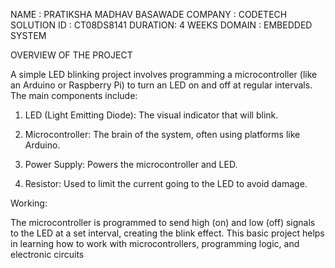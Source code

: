 NAME : PRATIKSHA MADHAV BASAWADE
COMPANY : CODETECH SOLUTION
ID : CT08DS8141
DURATION: 4 WEEKS
DOMAIN : EMBEDDED SYSTEM



OVERVIEW OF THE PROJECT

A simple LED blinking project involves programming a microcontroller (like an Arduino or Raspberry Pi) to turn an LED on and off at regular intervals. The main components include:

1. LED (Light Emitting Diode): The visual indicator that will blink.


2. Microcontroller: The brain of the system, often using platforms like Arduino.


3. Power Supply: Powers the microcontroller and LED.


4. Resistor: Used to limit the current going to the LED to avoid damage.



Working:

The microcontroller is programmed to send high (on) and low (off) signals to the LED at a set interval, creating the blink effect. This basic project helps in learning how to work with microcontrollers, programming logic, and electronic circuits
